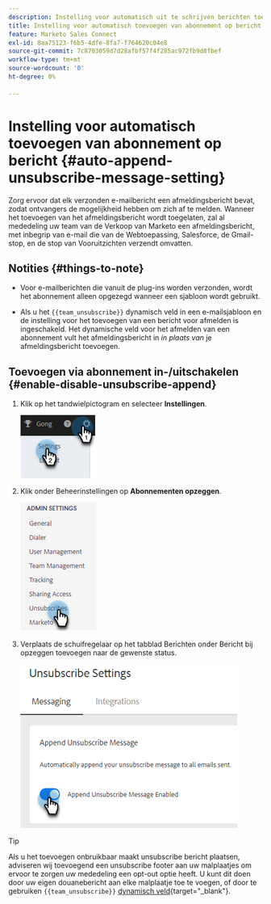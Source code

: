```yaml
---
description: Instelling voor automatisch uit te schrijven berichten toevoegen - Marketo Docs - Productdocumentatie
title: Instelling voor automatisch toevoegen van abonnement op bericht
feature: Marketo Sales Connect
exl-id: 8aa75123-f6b5-4dfe-8fa7-f764620c04e8
source-git-commit: 7c8703059d7d28afbf57f4f285ac972fb9d8fbef
workflow-type: tm+mt
source-wordcount: '0'
ht-degree: 0%

---
```


# Instelling voor automatisch toevoegen van abonnement op bericht {#auto-append-unsubscribe-message-setting}

Zorg ervoor dat elk verzonden e-mailbericht een afmeldingsbericht bevat, zodat ontvangers de mogelijkheid hebben om zich af te melden. Wanneer het toevoegen van het afmeldingsbericht wordt toegelaten, zal al mededeling uw team van de Verkoop van Marketo een afmeldingsbericht, met inbegrip van e-mail die van de Webtoepassing, Salesforce, de Gmail- stop, en de stop van Vooruitzichten verzendt omvatten.

## Notities {#things-to-note}

* Voor e-mailberichten die vanuit de plug-ins worden verzonden, wordt het abonnement alleen opgezegd wanneer een sjabloon wordt gebruikt.

* Als u het `{{team_unsubscribe}}` dynamisch veld in een e-mailsjabloon en de instelling voor het toevoegen van een bericht voor afmelden is ingeschakeld. Het dynamische veld voor het afmelden van een abonnement vult het afmeldingsbericht in _in plaats van_ je afmeldingsbericht toevoegen.

## Toevoegen via abonnement in-/uitschakelen {#enable-disable-unsubscribe-append}

1. Klik op het tandwielpictogram en selecteer **Instellingen**.

   ![](assets/auto-append-unsubscribe-message-setting-1.png)

1. Klik onder Beheerinstellingen op **Abonnementen opzeggen**.

   ![](assets/auto-append-unsubscribe-message-setting-2.png)

1. Verplaats de schuifregelaar op het tabblad Berichten onder Bericht bij opzeggen toevoegen naar de gewenste status.

   ![](assets/auto-append-unsubscribe-message-setting-3.png)

>[!TIP]
>
>Als u het toevoegen onbruikbaar maakt unsubscribe bericht plaatsen, adviseren wij toevoegend een unsubscribe footer aan uw malplaatjes om ervoor te zorgen uw mededeling een opt-out optie heeft. U kunt dit doen door uw eigen douanebericht aan elke malplaatje toe te voegen, of door te gebruiken `{{team_unsubscribe}}` [dynamisch veld](/help/marketo/product-docs/marketo-sales-connect/templates/dynamic-fields/dynamic-fields-glossary.md){target="_blank"}.
